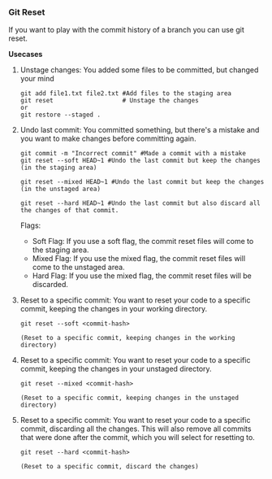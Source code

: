 ### Git Reset

If you want to play with the commit history of a branch you can use git reset.

**Usecases**

1. Unstage changes: You added some files to be committed, but changed your mind

   ```
   git add file1.txt file2.txt #Add files to the staging area
   git reset                   # Unstage the changes
   or
   git restore --staged .
   ```

2. Undo last commit: You committed something, but there's a mistake and you want to make changes before committing again.

   ```
   git commit -m "Incorrect commit" #Made a commit with a mistake
   git reset --soft HEAD~1 #Undo the last commit but keep the changes (in the staging area)

   git reset --mixed HEAD~1 #Undo the last commit but keep the changes (in the unstaged area)

   git reset --hard HEAD~1 #Undo the last commit but also discard all the changes of that commit.
   ```

   Flags:
     - Soft Flag: If you use a soft flag, the commit reset files will come to the staging area.
     - Mixed Flag: If you use the mixed flag, the commit reset files will come to the unstaged area.
     - Hard Flag: If you use the mixed flag, the commit reset files will be discarded.


3. Reset to a specific commit: You want to reset your code to a specific commit, keeping the changes in your working directory.

     ```
     git reset --soft <commit-hash>

     (Reset to a specific commit, keeping changes in the working directory)
     ```

4. Reset to a specific commit: You want to reset your code to a specific commit, keeping the changes in your unstaged directory.

     ```
     git reset --mixed <commit-hash>

     (Reset to a specific commit, keeping changes in the unstaged directory)
     ```

5. Reset to a specific commit: You want to reset your code to a specific commit, discarding all the changes. This will also remove all commits that were done after the commit, which you will select for resetting to.

     ```
     git reset --hard <commit-hash>

     (Reset to a specific commit, discard the changes)
     ```
    

     
